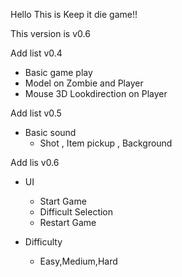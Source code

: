 Hello This is Keep it die game!!

This version is v0.6

Add list v0.4
- Basic game play 
- Model on Zombie and Player 
- Mouse 3D Lookdirection on Player 

Add list v0.5
- Basic sound 
    - Shot , Item pickup , Background 
 
Add lis v0.6
- UI
    - Start Game
    - Difficult Selection
    - Restart Game

- Difficulty
    - Easy,Medium,Hard